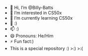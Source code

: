 - 👋 Hi, I’m @Billy-Batts
- 👀 I’m interested in CS50x
- 🌱 I’m currently learning CS50x
- 💞️ :)
- 📫 :)
- 😄 Pronouns: He/Him
- ⚡ Fun fact:)
- This is a special repository :) >:) >:( 
